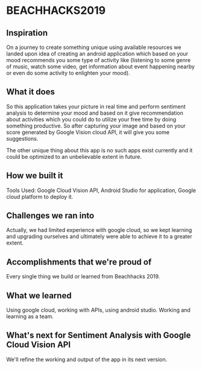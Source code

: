 # BEACHHACKS2019

## Inspiration
On a journey to create something unique using available resources we landed upon idea of creating an android application which based on your mood recommends you some type of activity like (listening to some genre of music, watch some video, get information about event happening nearby or even do some activity to enlighten your mood).

## What it does
So this application takes your picture in real time and perform sentiment analysis to determine your mood and based on it give recommendation about activities which you could do to utilize your free time by doing something productive. So after capturing your image and based on your score generated by Google Vision cloud API, it will give you some suggestions. 

The other unique thing about this app is no such apps exist currently and it could be optimized to an unbelievable extent in future. 

## How we built it
Tools Used: Google Cloud Vision API, Android Studio for application, Google cloud platform to deploy it.

## Challenges we ran into
Actually, we had limited experience with google cloud, so we kept learning and upgrading ourselves and ultimately were able to achieve it to a greater extent.

## Accomplishments that we're proud of
Every single thing we build or learned from Beachhacks 2019.

## What we learned
Using google cloud, working with APIs, using android studio. 
Working and learning as a team.

## What's next for Sentiment Analysis with Google Cloud Vision API
We'll refine the working and output of the app in its next version.
